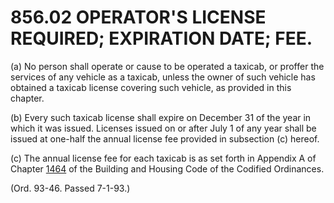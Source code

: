 856.02 OPERATOR'S LICENSE REQUIRED; EXPIRATION DATE; FEE.
=========================================================

​(a) No person shall operate or cause to be operated a taxicab, or
proffer the services of any vehicle as a taxicab, unless the owner of
such vehicle has obtained a taxicab license covering such vehicle, as
provided in this chapter.

​(b) Every such taxicab license shall expire on December 31 of the year
in which it was issued. Licenses issued on or after July 1 of any year
shall be issued at one-half the annual license fee provided in
subsection (c) hereof.

​(c) The annual license fee for each taxicab is as set forth in Appendix
A of Chapter [1464](58d37b9c.html) of the Building and Housing Code of
the Codified Ordinances.

(Ord. 93-46. Passed 7-1-93.)
